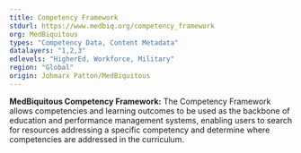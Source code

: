```yaml
---
title: Competency Framework
stdurl: https://www.medbiq.org/competency_framework
org: MedBiquitous
types: "Competency Data, Content Metadata"
datalayers: "1,2,3"
edlevels: "HigherEd, Workforce, Military"
region: "Global"
origin: Johmarx Patton/MedBiquitous
---
```

**MedBiquitous Competency Framework:** The Competency Framework allows competencies and learning outcomes to be used as the backbone of education and performance management systems, enabling users to search for resources addressing a specific competency and determine where competencies are addressed in the curriculum.